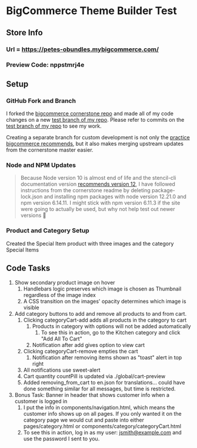 # BigCommerce Theme Builder Test

## Store Info
### Url = https://petes-obundles.mybigcommerce.com/
### Preview Code: nppstmrj4e


## Setup
### GitHub Fork and Branch
I forked the [bigcommerce cornerstone repo](https://github.com/bigcommerce/cornerstone) and made all of my code changes on a new [test branch of my repo](https://github.com/pvaladez/cornerstone/tree/test).  Please refer to commits on the [test branch of my repo](https://github.com/pvaladez/cornerstone/tree/test) to see my work.

Creating a separate branch for custom development is not only the [practice bigcommerce recommends](https://developer.bigcommerce.com/stencil-docs/deploying-a-theme/theme-updates-and-version-control), but it also makes merging upstream updates from the cornerstone master easier.
### Node and NPM Updates

> Because Node version 10 is almost end of life and the stencil-cli documentation version [recommends version 12](https://developer.bigcommerce.com/stencil-docs/installing-stencil-cli/installing-stencil), I have followed instructions from the cornerstone readme by deleting package-lock.json and installing npm packages with node version 12.21.0 and npm version 6.14.11. I might stick with npm version 6.11.3 if the site were going to actually be used, but why not help test out newer versions :slightly_smiling_face:
### Product and Category Setup
Created the Special Item product with three images and the category Special Items
## Code Tasks
1. Show secondary product image on hover
   1. Handlebars logic preserves which image is chosen as Thumbnail regardless of the image index
   2. A CSS transition on the images' opacity determines which image is visible
2. Add category buttons to add and remove all products to and from cart.
   1. Clicking categoryCart-add adds all products in the category to cart
      1. Products in category with options will not be added automatically
         1. To see this in action, go to the Kitchen category and click "Add All To Cart"
      2. Notification after add gives option to view cart
   2. Clicking categoryCart-remove empties the cart
      1. Notification after removing items shown as "toast" alert in top right
   3. All notifications use sweet-alert
   4. Cart quantity countPill is updated via ./global/cart-preview
   5. Added removing_from_cart to en.json for translations... could have done something similar for all messages, but time is restricted.
3. Bonus Task: Banner in header that shows customer info when a customer is logged in
   1. I put the info in components/navigation.html, which means the customer info shows up on all pages.  If you only wanted it on the category page we would cut and paste into either pages/category.html or components/category/categoryCart.html
   2. To see this in action, log in as my user: jsmith@example.com and use the password I sent to you.